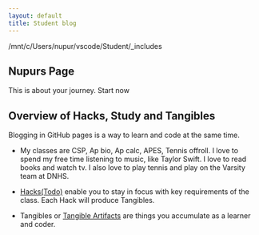 ```yaml
---
layout: default
title: Student blog
---
```


/mnt/c/Users/nupur/vscode/Student/_includes
## Nupurs Page 
This is about your journey. Start now

## Overview of Hacks, Study and Tangibles
Blogging in GitHub pages is a way to learn and code at the same time. 

- My classes are CSP, Ap bio, Ap calc, APES, Tennis offroll. I love to spend my free time listening to music, like Taylor Swift. I love to read books and watch tv. I also love to play tennis and play on the Varsity team at DNHS.

- [Hacks(Todo)](https://levelup.gitconnected.com/six-ultimate-daily-hacks-for-every-programmer-60f5f10feae) enable you to stay in focus with key requirements of the class.  Each Hack will produce Tangibles.
- Tangibles or [Tangible Artifacts](https://en.wikipedia.org/wiki/Artifact_(software_development)) are things you accumulate as a learner and coder.




